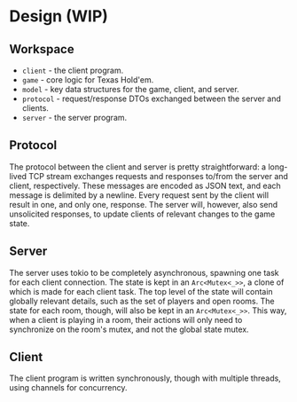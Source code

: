 # Design (WIP)

## Workspace

* `client` - the client program.
* `game` - core logic for Texas Hold'em.
* `model` - key data structures for the game, client, and server.
* `protocol` - request/response DTOs exchanged between the server and clients.
* `server` - the server program.

## Protocol

The protocol between the client and server is pretty straightforward: a long-
lived TCP stream exchanges requests and responses to/from the server and client,
respectively. These messages are encoded as JSON text, and each message is
delimited by a newline. Every request sent by the client will result in one,
and only one, response. The server will, however, also send unsolicited
responses, to update clients of relevant changes to the game state.

## Server

The server uses tokio to be completely asynchronous, spawning one task for each
client connection. The state is kept in an `Arc<Mutex<_>>`, a clone of which is
made for each client task. The top level of the state will contain globally
relevant details, such as the set of players and open rooms. The state for each
room, though, will also be kept in an `Arc<Mutex<_>>`. This way, when a client
is playing in a room, their actions will only need to synchronize on the room's
mutex, and not the global state mutex.

## Client

The client program is written synchronously, though with multiple threads,
using channels for concurrency.
